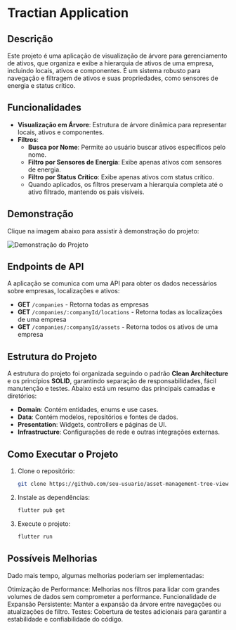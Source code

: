 # Tractian Application

## Descrição

Este projeto é uma aplicação de visualização de árvore para gerenciamento de ativos, que organiza e exibe a hierarquia de ativos de uma empresa, incluindo locais, ativos e componentes. É um sistema robusto para navegação e filtragem de ativos e suas propriedades, como sensores de energia e status crítico.

## Funcionalidades

- **Visualização em Árvore**: Estrutura de árvore dinâmica para representar locais, ativos e componentes.
- **Filtros**:
  - **Busca por Nome**: Permite ao usuário buscar ativos específicos pelo nome.
  - **Filtro por Sensores de Energia**: Exibe apenas ativos com sensores de energia.
  - **Filtro por Status Crítico**: Exibe apenas ativos com status crítico.
  - Quando aplicados, os filtros preservam a hierarquia completa até o ativo filtrado, mantendo os pais visíveis.

## Demonstração

Clique na imagem abaixo para assistir à demonstração do projeto:

![Demonstração do Projeto](https://youtu.be/9_seV0NmoAU)

## Endpoints de API

A aplicação se comunica com uma API para obter os dados necessários sobre empresas, localizações e ativos:

- **GET** `/companies` - Retorna todas as empresas
- **GET** `/companies/:companyId/locations` - Retorna todas as localizações de uma empresa
- **GET** `/companies/:companyId/assets` - Retorna todos os ativos de uma empresa

## Estrutura do Projeto

A estrutura do projeto foi organizada seguindo o padrão **Clean Architecture** e os princípios **SOLID**, garantindo separação de responsabilidades, fácil manutenção e testes. Abaixo está um resumo das principais camadas e diretórios:

- **Domain**: Contém entidades, enums e use cases.
- **Data**: Contém modelos, repositórios e fontes de dados.
- **Presentation**: Widgets, controllers e páginas de UI.
- **Infrastructure**: Configurações de rede e outras integrações externas.

## Como Executar o Projeto

1. Clone o repositório:
   ```bash
   git clone https://github.com/seu-usuario/asset-management-tree-view.git
   ```
2. Instale as dependências:

   ```bash
   flutter pub get
   ```

3. Execute o projeto:

   ```bash
   flutter run
   ```

## Possíveis Melhorias

Dado mais tempo, algumas melhorias poderiam ser implementadas:

Otimização de Performance: Melhorias nos filtros para lidar com grandes volumes de dados sem comprometer a performance.
Funcionalidade de Expansão Persistente: Manter a expansão da árvore entre navegações ou atualizações de filtro.
Testes: Cobertura de testes adicionais para garantir a estabilidade e confiabilidade do código.
